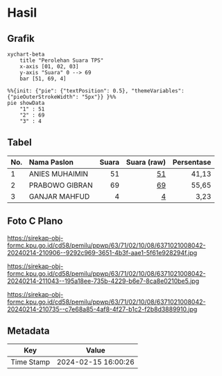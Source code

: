 # Hasil

## Grafik

```mermaid
xychart-beta
    title "Perolehan Suara TPS"
    x-axis [01, 02, 03]
    y-axis "Suara" 0 --> 69
    bar [51, 69, 4]
```

```mermaid
%%{init: {"pie": {"textPosition": 0.5}, "themeVariables": {"pieOuterStrokeWidth": "5px"}} }%%
pie showData
    "1" : 51
    "2" : 69
    "3" : 4
```

## Tabel

| No. | Nama Paslon    | Suara | Suara (raw) | Persentase |
|:--- |:-------------- | -----:| -----------:| ----------:|
| 1   | ANIES MUHAIMIN | 51    | [51][p-1]   | 41,13      |
| 2   | PRABOWO GIBRAN | 69    | [69][p-2]   | 55,65      |
| 3   | GANJAR MAHFUD  | 4     | [4][p-3]    | 3,23       |


[p-1]: https://github.com/gigit-pemilu/pemilu-2024-63-kalimantan-selatan/blob/main/pilpres/hitung-suara/sub/63-kalimantan-selatan/sub/71-kota-banjarmasin/sub/02-banjarmasin-timur/sub/1008-pekapuran-raya/sub/042-tps/sub/paslon-1.txt
[p-2]: https://github.com/gigit-pemilu/pemilu-2024-63-kalimantan-selatan/blob/main/pilpres/hitung-suara/sub/63-kalimantan-selatan/sub/71-kota-banjarmasin/sub/02-banjarmasin-timur/sub/1008-pekapuran-raya/sub/042-tps/sub/paslon-2.txt
[p-3]: https://github.com/gigit-pemilu/pemilu-2024-63-kalimantan-selatan/blob/main/pilpres/hitung-suara/sub/63-kalimantan-selatan/sub/71-kota-banjarmasin/sub/02-banjarmasin-timur/sub/1008-pekapuran-raya/sub/042-tps/sub/paslon-3.txt

## Foto C Plano

https://sirekap-obj-formc.kpu.go.id/cd58/pemilu/ppwp/63/71/02/10/08/6371021008042-20240214-210906--9292c969-3651-4b3f-aae1-5f61e928294f.jpg

https://sirekap-obj-formc.kpu.go.id/cd58/pemilu/ppwp/63/71/02/10/08/6371021008042-20240214-211043--195a18ee-735b-4229-b6e7-8ca8e0210be5.jpg

https://sirekap-obj-formc.kpu.go.id/cd58/pemilu/ppwp/63/71/02/10/08/6371021008042-20240214-210735--c7e68a85-4af8-4f27-b1c2-f2b8d3889910.jpg


## Metadata

| Key        | Value               |
| ---------- | ------------------- |
| Time Stamp | 2024-02-15 16:00:26 |



